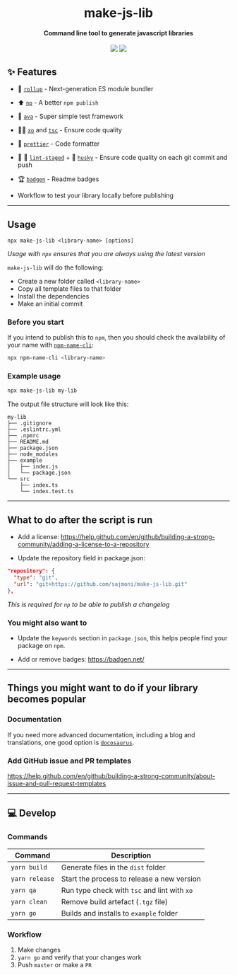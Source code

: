 <h1 align="center">
  make-js-lib
</h1>
<h4 align="center">
  Command line tool to generate javascript libraries
</h4>

<div align="center">
  <img src="https://badgen.net/npm/v/make-js-lib?icon=npm" />
  <!-- <img src="https://badgen.net/npm/dw/make-js-lib?icon=npm" /> -->
  <img src="https://badgen.net/github/last-commit/sajmoni/make-js-lib?icon=github" />
</div>

## :sparkles: Features

- :sushi: [`rollup`](https://github.com/rollup/rollup) - Next-generation ES module bundler

- :arrow_up: [`np`](https://github.com/sindresorhus/np) - A better `npm publish`

- :straight_ruler: [`ava`](https://github.com/avajs/ava) - Super simple test framework

- :policeman: [`xo`](https://github.com/xojs/xo) and [`tsc`](https://github.com/microsoft/TypeScript) - Ensure code quality

- :nail_care: [`prettier`](https://github.com/prettier/prettier) - Code formatter

- :no_entry_sign: :poop: [`lint-staged`](https://github.com/okonet/lint-staged) + :dog: [`husky`](https://github.com/typicode/husky) - Ensure code quality on each git commit and push

- :trophy: [`badgen`](https://github.com/badgen/badgen.net) - Readme badges

- Workflow to test your library locally before publishing

---

## Usage

```
npx make-js-lib <library-name> [options]
```

_Usage with `npx` ensures that you are always using the latest version_

`make-js-lib` will do the following:

- Create a new folder called `<library-name>`
- Copy all template files to that folder
- Install the dependencies
- Make an initial commit

### Before you start

If you intend to publish this to `npm`, then you should check the availability of your name with [`npm-name-cli`](https://github.com/sindresorhus/npm-name-cli):

```sh
npx npm-name-cli <library-name>
```

### Example usage

```sh
npx make-js-lib my-lib
```

The output file structure will look like this:

```
my-lib
├── .gitignore
├── .eslintrc.yml
├── .npmrc
├── README.md
├── package.json
├── node_modules
├── example
│   ├── index.js
│   └── package.json
└── src
    ├── index.ts
    └── index.test.ts
```

<!-- ### Options

`--verbose` (TODO)

Display full output. Useful when debugging. -->

---

## What to do after the script is run

- Add a license: https://help.github.com/en/github/building-a-strong-community/adding-a-license-to-a-repository

- Update the repository field in package.json:

```json
"repository": {
  "type": "git",
  "url": "git+https://github.com/sajmoni/make-js-lib.git"
},
```

_This is required for `np` to be able to publish a changelog_

### You might also want to

- Update the `keywords` section in `package.json`, this helps people find your package on `npm`.

- Add or remove badges: https://badgen.net/

---

## Things you might want to do if your library becomes popular

### Documentation

If you need more advanced documentation, including a blog and translations, one good option is [`docosaurus`](https://github.com/facebook/docusaurus).

### Add GitHub issue and PR templates

https://help.github.com/en/github/building-a-strong-community/about-issue-and-pull-request-templates

---

## :computer: Develop

### Commands

| Command        | Description                                  |
| -------------- | -------------------------------------------- |
| `yarn build`   | Generate files in the `dist` folder          |
| `yarn release` | Start the process to release a new version   |
| `yarn qa`      | Run type check with `tsc` and lint with `xo` |
| `yarn clean`   | Remove build artefact (`.tgz` file)          |
| `yarn go`      | Builds and installs to `example` folder      |

### Workflow

1. Make changes
2. `yarn go` and verify that your changes work
3. Push `master` or make a `PR`
